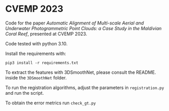 # CVEMP 2023

Code for the paper _Automatic Alignment of Multi-scale Aerial and Underwater Photogrammetric Point Clouds: a Case Study in the Maldivian Coral Reef_,
presented at CVEMP 2023.

Code tested with python 3.10. 

Install the requirements with:
```
pip3 install -r requirements.txt
```

To extract the features with 3DSmoothNet, please consult the README. inside the `3DSmoothNet` folder.

To run the registration algorithms, adjust the parameters in `registration.py` and run the script.

To obtain the error metrics run `check_gt.py`
